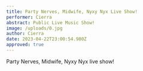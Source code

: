 ```yaml
---
title: Party Nerves, Midwife, Nyxy Nyx Live Show!
performer: Cierra
abstract: Public Live Music Show!
image: /uploads/0.jpg
author: Cierra
date: 2023-04-22T23:00:54.980Z
approved: true
---
```

Party Nerves, Midwife, Nyxy Nyx live show!